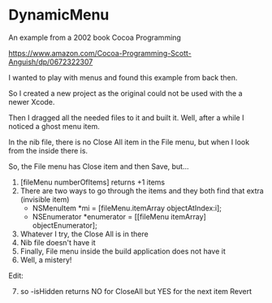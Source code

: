 # DynamicMenu
An example from a 2002 book Cocoa Programming

https://www.amazon.com/Cocoa-Programming-Scott-Anguish/dp/0672322307

I wanted to play with menus and found this example from back then.

So I created a new project as the original could not be used with the a newer Xcode.

Then I dragged all the needed files to it and built it. Well, after a while I noticed a ghost menu item.

In the nib file, there is no Close All item in the File menu, but when I look from the inside there is.

So, the File menu has Close item and then Save, but...

1) [fileMenu numberOfItems] returns +1 items
2) There are two ways to go through the items and they both find that extra (invisible item)
   - NSMenuItem  *mi = [fileMenu.itemArray objectAtIndex:i];
   - NSEnumerator  *enumerator = [[fileMenu itemArray] objectEnumerator];
3) Whatever I try, the Close All is in there
4) Nib file doesn't have it
5) Finally, File menu inside the build application does not have it
6) Well, a mistery!

Edit:

7) so -isHidden returns NO for CloseAll but YES for the next item Revert
